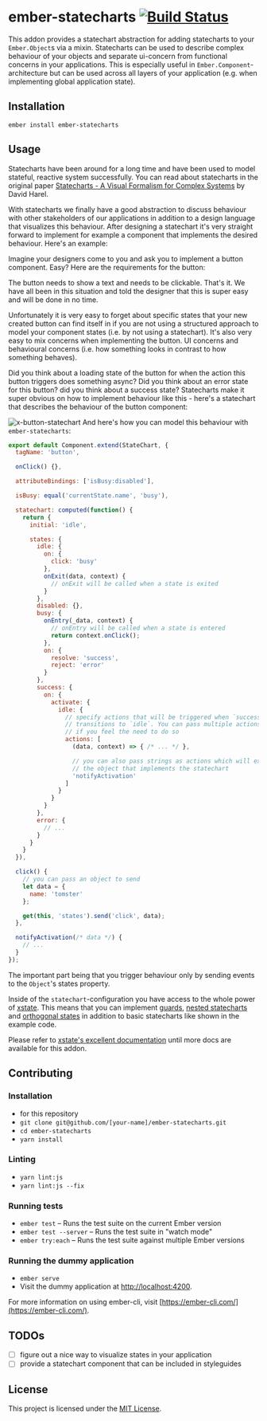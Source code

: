 ember-statecharts [![Build Status](https://travis-ci.org/LevelbossMike/ember-statecharts.svg?branch=master)](https://travis-ci.org/LevelbossMike/ember-statecharts)
==============================================================================

This addon provides a statechart abstraction for adding statecharts to your
`Ember.Object`s via a mixin. Statecharts can be used to describe complex
behaviour of your objects and separate ui-concern from functional concerns in
your applications. This is especially useful in `Ember.Component`-architecture
but can be used across all layers of your application (e.g. when implementing
global application state).

Installation
------------------------------------------------------------------------------

```
ember install ember-statecharts
```


Usage
------------------------------------------------------------------------------

Statecharts have been around for a long time and have been used to model
stateful, reactive system successfully. You can read about statecharts in the
original paper [Statecharts - A Visual Formalism for Complex
Systems](http://www.inf.ed.ac.uk/teaching/courses/seoc/2005_2006/resources/statecharts.pdf)
by David Harel.

With statecharts we finally have a good abstraction to discuss behaviour with
other stakeholders of our applications in addition to a design language that
visualizes this behaviour. After designing a statechart it's very straight
forward to implement for example a component that implements the desired
behaviour. Here's an example:

Imagine your designers come to you and ask you to implement a button component.
Easy? Here are the requirements for the button:

The button needs to show a text and needs to be clickable. That's it. We have
all been in this situation and told the designer that this is super easy and
will be done in no time.

Unfortunately it is very easy to forget about specific states that your
new created button can find itself in if you are not using a structured
approach to model your component states (i.e. by not using a statechart). It's
also very easy to mix concerns when implementing the button. UI concerns and
behavioural concerns (i.e. how something looks in contrast to how something
behaves).

Did you think about a loading state of the button for when the action this
button triggers does something async? Did you think about an error state for
this button? did you think about a success state? Statecharts make it super
obvious on how to implement behaviour like this - here's a statechart that
describes the behaviour of the button component:

![x-button-statechart](https://user-images.githubusercontent.com/242299/40376466-b388246e-5dee-11e8-8eb8-165956c3affb.png)
And here's how you can model this behaviour with `ember-statecharts`:

```js
export default Component.extend(StateChart, {
  tagName: 'button',

  onClick() {},

  attributeBindings: ['isBusy:disabled'],

  isBusy: equal('currentState.name', 'busy'),

  statechart: computed(function() {
    return {
      initial: 'idle',

      states: {
        idle: {
          on: {
            click: 'busy'
          },
          onExit(data, context) {
            // onExit will be called when a state is exited
          }
        },
        disabled: {},
        busy: {
          onEntry(_data, context) {
            // onEntry will be called when a state is entered
            return context.onClick();
          },
          on: {
            resolve: 'success',
            reject: 'error'
          }
        },
        success: {
          on: {
            activate: {
              idle: {
                // specify actions that will be triggered when `success`
                // transitions to `idle`. You can pass multiple actions
                // if you feel the need to do so
                actions: [
                  (data, context) => { /* ... */ },

                  // you can also pass strings as actions which will execute on
                  // the object that implements the statechart
                  'notifyActivation'
                ]
              }
            }
          }
        },
        error: {
          // ...
        }
      }
    }
  }),

  click() {
    // you can pass an object to send
    let data = {
      name: 'tomster'
    };

    get(this, 'states').send('click', data);
  },

  notifyActivation(/* data */) {
    // ...
  }
});
```

The important part being that you trigger behaviour only by sending events to
the `Object`'s states property.

Inside of the `statechart`-configuration you have access to the whole power of
[xstate](https://github.com/davidkpiano/xstate). This means that you can
implement [guards](http://davidkpiano.github.io/xstate/docs/#/guides/guards),
[nested statecharts](http://davidkpiano.github.io/xstate/docs/#/guides/hierarchical) and [orthogonal
states](http://davidkpiano.github.io/xstate/docs/#/guides/parallel) in addition
to basic statecharts like shown in the example code.

Please refer to [xstate's excellent documentation](http://davidkpiano.github.io/xstate/docs/#/) until more docs are available for this addon.

Contributing
------------------------------------------------------------------------------

### Installation

* for this repository
* `git clone git@github.com/[your-name]/ember-statecharts.git`
* `cd ember-statecharts`
* `yarn install`

### Linting

* `yarn lint:js`
* `yarn lint:js --fix`

### Running tests

* `ember test` – Runs the test suite on the current Ember version
* `ember test --server` – Runs the test suite in "watch mode"
* `ember try:each` – Runs the test suite against multiple Ember versions

### Running the dummy application

* `ember serve`
* Visit the dummy application at [http://localhost:4200](http://localhost:4200).

For more information on using ember-cli, visit [https://ember-cli.com/](https://ember-cli.com/).

TODOs
----------

- [ ] figure out a nice way to visualize states in your application
- [ ] provide a statechart component that can be included in styleguides

License
------------------------------------------------------------------------------

This project is licensed under the [MIT License](LICENSE.md).
